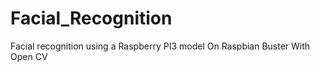 # Facial_Recognition
Facial recognition using a Raspberry PI3 model On Raspbian Buster With Open CV
